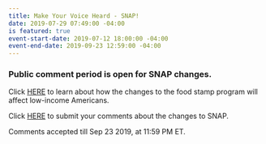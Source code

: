 ```yaml
---
title: Make Your Voice Heard - SNAP!
date: 2019-07-29 07:49:00 -04:00
is featured: true
event-start-date: 2019-07-12 18:00:00 -04:00
event-end-date: 2019-09-23 12:59:00 -04:00
---
```


### Public comment period is open for SNAP changes. 

Click [HERE](https://www.pbs.org/newshour/health/how-would-trumps-food-stamp-plan-affect-low-income-americans) to learn about how the changes to the food stamp program will affect low-income Americans.

Click [HERE](https://www.tbs.com/shows/full-frontal-with-samantha-bee/july-2019-snap) to submit your comments about the changes to SNAP.  

Comments accepted till Sep 23 2019, at 11:59 PM ET. 

